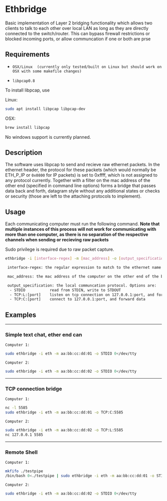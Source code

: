 # Ethbridge

Basic implementation of Layer 2 bridging functionality which allows two clients to talk to each other over local LAN as long as they are directly connected to the switch/router. This can bypass firewall restrictions or blocked incoming ports, or allow communcation if one or both are prse

## Requirements

* `OSX/Linux  (currently only tested/built on Linux but should work on OSX with some makefile changes)`

* `libpcap0.8`

To install libpcap, use

Linux: 
```sh 
sudo apt install libpcap libpcap-dev
```
OSX:
```sh 
brew install libpcap
```

No windows support is currently planned. 

## Description

The software uses libpcap to send and recieve raw ethernet packets. In the ethernet header, the protocol for these packets  (which would normally be ETH_P_IP or `0x0800` for IP packets) is set to 0xffff, which is not assigned to any protocol currently. Together with a filter on the mac address of the other end (specified in command line options) forms a bridge that passes data back and forth, datagram style without any additional states or checks or security (those are left to the attaching protocols to implement). 


## Usage

Each communicating computer must run the following command. **Note that multiple instances of this process will not work for communicating with more than one computer, as there is no separation of the respective channels when sending or recieving raw packets**

Sudo privilege is required due to raw packet capture. 

```sh
ethbridge -i [interface-regex] -m [mac_address] -o [output_specification]
```
```txt
 interface-regex: the regular expression to match to the ethernet name on w to communicate (saves you from typing longer ones manually)

 mac_address: the mac address of the computer on the other end of the bridge

 output_specification: the local communcation protocol. Options are:
  - STDIO           read from STDIN, write to STDOUT
  - TCP:L:[port]    listen on tcp connection on 127.0.0.1:port, and forward data
  - TCP:C:[port]    connect to 127.0.0.1:port, and forward data

```
## Examples
----
### Simple text chat, ether end can 

`Computer 1:`
```sh
sudo ethbridge -i eth -m aa:bb:cc:dd:01 -o STDIO 0</dev/tty
```
`Computer 2:`
```sh
sudo ethbridge -i eth -m aa:bb:cc:dd:02 -o STDIO 0</dev/tty
```
----
### TCP connection bridge

`Computer 1:`
```sh
nc -l 5585
sudo ethbridge -i eth -m aa:bb:cc:dd:01 -o TCP:C:5585
```
`Computer 2:`
```sh
sudo ethbridge -i eth -m aa:bb:cc:dd:02 -o TCP:L:5585
nc 127.0.0.1 5585
```
----

### Remote Shell 

`Computer 1:`
```sh
mkfifo ./testpipe
/bin/bash 0<./testpipe | sudo ethbridge -i eth -m aa:bb:cc:dd:01 -o STIDO >./testpipe
```
`Computer 2:`
```sh
sudo ethbridge -i eth -m aa:bb:cc:dd:02 -o STDIO 0</dev/tty
```